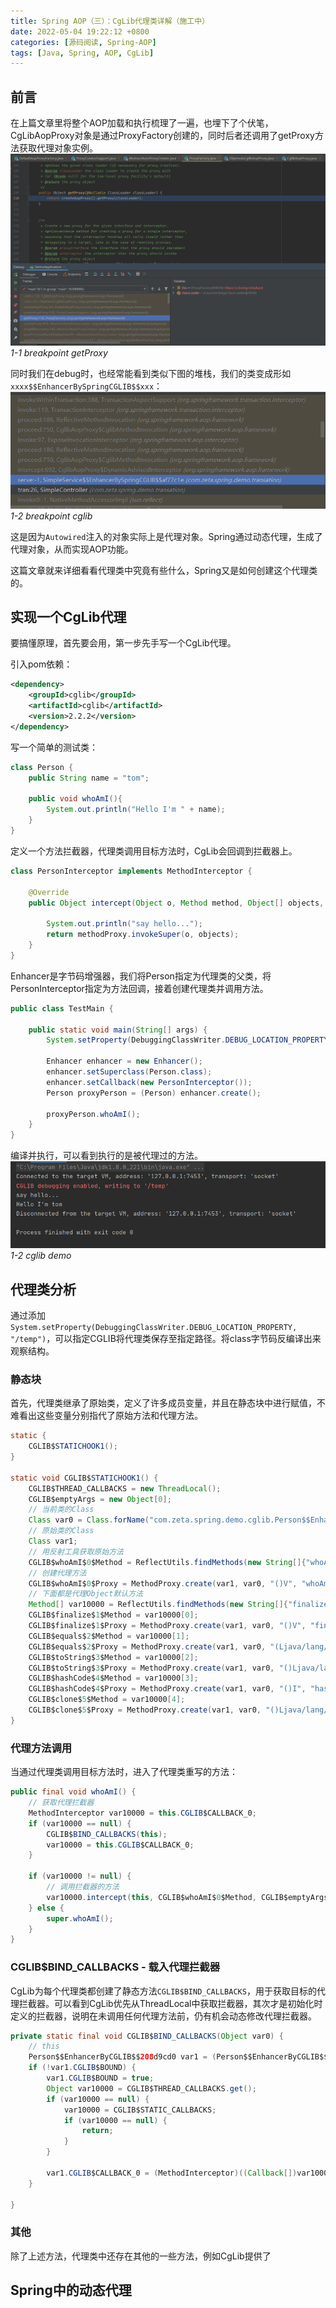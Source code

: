 ```yaml
---
title: Spring AOP（三）：CgLib代理类详解（施工中）
date: 2022-05-04 19:22:12 +0800
categories: [源码阅读, Spring-AOP]
tags: [Java, Spring, AOP, CgLib]
---
```


## 前言
在上篇文章里将整个AOP加载和执行梳理了一遍，也埋下了个伏笔，CgLibAopProxy对象是通过ProxyFactory创建的，同时后者还调用了getProxy方法获取代理对象实例。
![1-1 breakpoint_getProxy](/assets/img/20220425/breakpoint_getProxy.png)_1-1 breakpoint getProxy_

同时我们在debug时，也经常能看到类似下图的堆栈，我们的类变成形如`xxxx$$EnhancerBySpringCGLIB$$xxx`：
![1-2 breakpoint_cglib](/assets/img/20220504/breakpoint_cglib.png)_1-2 breakpoint cglib_

这是因为`Autowired`注入的对象实际上是代理对象。Spring通过动态代理，生成了代理对象，从而实现AOP功能。

这篇文章就来详细看看代理类中究竟有些什么，Spring又是如何创建这个代理类的。

## 实现一个CgLib代理
要搞懂原理，首先要会用，第一步先手写一个CgLib代理。

引入pom依赖：
```xml
<dependency>
    <groupId>cglib</groupId>
    <artifactId>cglib</artifactId>
    <version>2.2.2</version>
</dependency>
```

写一个简单的测试类：
```java
class Person {
    public String name = "tom";

    public void whoAmI(){
        System.out.println("Hello I'm " + name);
    }
}
```

定义一个方法拦截器，代理类调用目标方法时，CgLib会回调到拦截器上。
```java
class PersonInterceptor implements MethodInterceptor {

    @Override
    public Object intercept(Object o, Method method, Object[] objects, MethodProxy methodProxy) throws Throwable {

        System.out.println("say hello...");
        return methodProxy.invokeSuper(o, objects);
    }
}
```

Enhancer是字节码增强器，我们将Person指定为代理类的父类，将PersonInterceptor指定为方法回调，接着创建代理类并调用方法。
```java
public class TestMain {

    public static void main(String[] args) {
        System.setProperty(DebuggingClassWriter.DEBUG_LOCATION_PROPERTY, "/temp");

        Enhancer enhancer = new Enhancer();
        enhancer.setSuperclass(Person.class);
        enhancer.setCallback(new PersonInterceptor());
        Person proxyPerson = (Person) enhancer.create();

        proxyPerson.whoAmI();
    }
}
```

编译并执行，可以看到执行的是被代理过的方法。
![2-1 cglib_demo](/assets/img/20220504/cglib_demo.png)_1-2 cglib demo_

## 代理类分析

通过添加`System.setProperty(DebuggingClassWriter.DEBUG_LOCATION_PROPERTY, "/temp")`，可以指定CGLIB将代理类保存至指定路径。将class字节码反编译出来观察结构。

### 静态块
首先，代理类继承了原始类，定义了许多成员变量，并且在静态块中进行赋值，不难看出这些变量分别指代了原始方法和代理方法。
```java
static {
    CGLIB$STATICHOOK1();
}

static void CGLIB$STATICHOOK1() {
    CGLIB$THREAD_CALLBACKS = new ThreadLocal();
    CGLIB$emptyArgs = new Object[0];
    // 当前类的Class
    Class var0 = Class.forName("com.zeta.spring.demo.cglib.Person$$EnhancerByCGLIB$$208d9cd0");
    // 原始类的Class
    Class var1;
    // 用反射工具获取原始方法
    CGLIB$whoAmI$0$Method = ReflectUtils.findMethods(new String[]{"whoAmI", "()V"}, (var1 = Class.forName("com.zeta.spring.demo.cglib.Person")).getDeclaredMethods())[0];
    // 创建代理方法
    CGLIB$whoAmI$0$Proxy = MethodProxy.create(var1, var0, "()V", "whoAmI", "CGLIB$whoAmI$0");
    // 下面都是代理Object默认方法
    Method[] var10000 = ReflectUtils.findMethods(new String[]{"finalize", "()V", "equals", "(Ljava/lang/Object;)Z", "toString", "()Ljava/lang/String;", "hashCode", "()I", "clone", "()Ljava/lang/Object;"}, (var1 = Class.forName("java.lang.Object")).getDeclaredMethods());
    CGLIB$finalize$1$Method = var10000[0];
    CGLIB$finalize$1$Proxy = MethodProxy.create(var1, var0, "()V", "finalize", "CGLIB$finalize$1");
    CGLIB$equals$2$Method = var10000[1];
    CGLIB$equals$2$Proxy = MethodProxy.create(var1, var0, "(Ljava/lang/Object;)Z", "equals", "CGLIB$equals$2");
    CGLIB$toString$3$Method = var10000[2];
    CGLIB$toString$3$Proxy = MethodProxy.create(var1, var0, "()Ljava/lang/String;", "toString", "CGLIB$toString$3");
    CGLIB$hashCode$4$Method = var10000[3];
    CGLIB$hashCode$4$Proxy = MethodProxy.create(var1, var0, "()I", "hashCode", "CGLIB$hashCode$4");
    CGLIB$clone$5$Method = var10000[4];
    CGLIB$clone$5$Proxy = MethodProxy.create(var1, var0, "()Ljava/lang/Object;", "clone", "CGLIB$clone$5");
}
```

### 代理方法调用
当通过代理类调用目标方法时，进入了代理类重写的方法：
``` java
public final void whoAmI() {
    // 获取代理拦截器
    MethodInterceptor var10000 = this.CGLIB$CALLBACK_0;
    if (var10000 == null) {
        CGLIB$BIND_CALLBACKS(this);
        var10000 = this.CGLIB$CALLBACK_0;
    }

    if (var10000 != null) {
        // 调用拦截器的方法
        var10000.intercept(this, CGLIB$whoAmI$0$Method, CGLIB$emptyArgs, CGLIB$whoAmI$0$Proxy);
    } else {
        super.whoAmI();
    }
}
```

### CGLIB$BIND_CALLBACKS - 载入代理拦截器

CgLib为每个代理类都创建了静态方法`CGLIB$BIND_CALLBACKS`，用于获取目标的代理拦截器。可以看到CgLib优先从ThreadLocal中获取拦截器，其次才是初始化时定义的拦截器，说明在未调用任何代理方法前，仍有机会动态修改代理拦截器。
``` java
private static final void CGLIB$BIND_CALLBACKS(Object var0) {
    // this
    Person$$EnhancerByCGLIB$$208d9cd0 var1 = (Person$$EnhancerByCGLIB$$208d9cd0)var0;
    if (!var1.CGLIB$BOUND) {
        var1.CGLIB$BOUND = true;
        Object var10000 = CGLIB$THREAD_CALLBACKS.get();
        if (var10000 == null) {
            var10000 = CGLIB$STATIC_CALLBACKS;
            if (var10000 == null) {
                return;
            }
        }

        var1.CGLIB$CALLBACK_0 = (MethodInterceptor)((Callback[])var10000)[0];
    }

}
```

### 其他

除了上述方法，代理类中还存在其他的一些方法，例如CgLib提供了

## Spring中的动态代理

